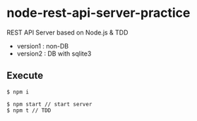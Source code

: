 # node-rest-api-server-practice
REST API Server based on Node.js & TDD
* version1 : non-DB
* version2 : DB with sqlite3 

## Execute
```
$ npm i

$ npm start // start server
$ npm t // TDD
```

